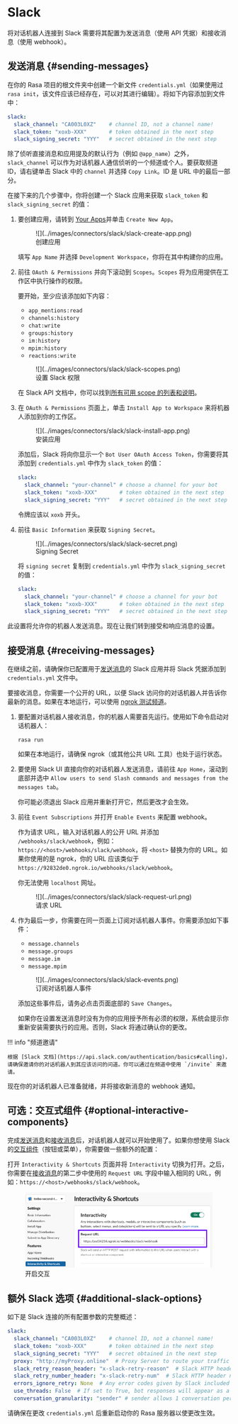 # Slack

将对话机器人连接到 Slack 需要将其配置为发送消息（使用 API 凭据）和接收消息（使用 webhook）。

## 发送消息 {#sending-messages}

在你的 Rasa 项目的根文件夹中创建一个新文件 `credentials.yml`（如果使用过 `rasa init`，该文件应该已经存在，可以对其进行编辑）。将如下内容添加到文件中：

```yaml title="credentials.yml"
slack:
  slack_channel: "CA003L0XZ"    # channel ID, not a channel name!
  slack_token: "xoxb-XXX"       # token obtained in the next step
  slack_signing_secret: "YYY"   # secret obtained in the next step
```

除了侦听直接消息和应用提及的默认行为（例如 `@app_name`）之外，`slack_channel` 可以作为对话机器人通信侦听的一个频道或个人。要获取频道 ID，请右键单击 Slack 中的 `channel` 并选择 `Copy Link`。ID 是 URL 中的最后一部分。

在接下来的几个步骤中，你将创建一个 Slack 应用来获取 `slack_token` 和 `slack_signing_secret` 的值：

1. 要创建应用，请转到 [Your Apps](https://api.slack.com/apps)并单击 `Create New App`。

    <figure markdown>
      ![](../images/connectors/slack/slack-create-app.png)
      <figcaption>创建应用</figcaption>
    </figure>

    填写 `App Name` 并选择 `Development Workspace`，你将在其中构建你的应用。

2. 前往 `OAuth & Permissions` 并向下滚动到 `Scopes`。`Scopes` 将为应用提供在工作区中执行操作的权限。

    要开始，至少应该添加如下内容：

      - `app_mentions:read`
      - `channels:history`
      - `chat:write`
      - `groups:history`
      - `im:history`
      - `mpim:history`
      - `reactions:write`

    <figure markdown>
      ![](../images/connectors/slack/slack-scopes.png)
      <figcaption>设置 Slack 权限</figcaption>
    </figure>

    在 Slack API 文档中，你可以找到[所有可用 scope 的列表和说明](https://api.slack.com/scopes)。

3. 在 `OAuth & Permissions` 页面上，单击 `Install App to Workspace` 来将机器人添加到你的工作区。

    <figure markdown>
      ![](../images/connectors/slack/slack-install-app.png)
      <figcaption>安装应用</figcaption>
    </figure>

    添加后，Slack 将向你显示一个 `Bot User OAuth Access Token`，你需要将其添加到 `credentials.yml` 中作为 `slack_token` 的值：

    ```yaml title="credentials.yml" hl_lines="3"
    slack:
      slack_channel: "your-channel" # choose a channel for your bot
      slack_token: "xoxb-XXX"       # token obtained in the next step
      slack_signing_secret: "YYY"   # secret obtained in the next step
    ```

    令牌应该以 `xoxb` 开头。

4. 前往 `Basic Information` 来获取 `Signing Secret`。

    <figure markdown>
      ![](../images/connectors/slack/slack-secret.png)
      <figcaption>Signing Secret</figcaption>
    </figure>

    将 `signing secret` 复制到 `credentials.yml` 中作为 `slack_signing_secret` 的值：

    ```yaml title="credentials.yml" hl_lines="4"
    slack:
      slack_channel: "your-channel" # choose a channel for your bot
      slack_token: "xoxb-XXX"       # token obtained in the next step
      slack_signing_secret: "YYY"   # secret obtained in the next step
    ```

此设置将允许你的机器人发送消息。现在让我们转到接受和响应消息的设置。

## 接受消息 {#receiving-messages}

在继续之前，请确保你已配置用于[发送消息](#sending-messages)的 Slack 应用并将 Slack 凭据添加到 `credentials.yml` 文件中。

要接收消息，你需要一个公开的 URL，以便 Slack 访问你的对话机器人并告诉你最新的消息。如果在本地运行，可以使用 [ngrok 测试频道](../messaging-and-voice-channels.md#testing-channels-on-your-local-machine)。

1. 要配置对话机器人接收消息，你的机器人需要首先运行。使用如下命令启动对话机器人：

    ```shell
    rasa run
    ```

    如果在本地运行，请确保 ngrok（或其他公共 URL 工具）也处于运行状态。

2. 要使用 Slack UI 直接向你的对话机器人发送消息，请前往 `App Home`，滚动到底部并选中 `Allow users to send Slash commands and messages from the messages tab`。

    你可能必须退出 Slack 应用并重新打开它，然后更改才会生效。

3. 前往 `Event Subscriptions` 并打开 `Enable Events` 来配置 webhook。

    作为请求 URL，输入对话机器人的公开 URL 并添加 `/webhooks/slack/webhook`，例如：`https://<host>/webhooks/slack/webhook`，将 `<host>` 替换为你的 URL。如果你使用的是 ngrok，你的 URL 应该类似于 `https://92832de0.ngrok.io/webhooks/slack/webhook`。

    你无法使用 `localhost` 网址。

    <figure markdown>
      ![](../images/connectors/slack/slack-request-url.png)
      <figcaption>请求 URL</figcaption>
    </figure>

4. 作为最后一步，你需要在同一页面上订阅对话机器人事件。你需要添加如下事件：

    - `message.channels`
    - `message.groups`
    - `message.im`
    - `message.mpim`

    <figure markdown>
      ![](../images/connectors/slack/slack-events.png)
      <figcaption>订阅对话机器人事件</figcaption>
    </figure>

    添加这些事件后，请务必点击页面底部的 `Save Changes`。

    如果你在设置发送消息时没有为你的应用授予所有必须的权限，系统会提示你重新安装需要执行的应用。否则，Slack 将通过确认你的更改。

!!! info "频道邀请"

    根据 [Slack 文档](https://api.slack.com/authentication/basics#calling)，请确保邀请你的对话机器人到其应该访问的问道。你可以通过在频道中使用 `/invite` 来邀请。

现在你的对话机器人已准备就绪，并将接收新消息的 webhook 通知。

## 可选：交互式组件 {#optional-interactive-components}

完成[发送消息](#sending-messages)和[接收消息](#receiving-messages)后，对话机器人就可以开始使用了。如果你想使用 Slack 的[交互组件](https://api.slack.com/block-kit/interactivity)（按钮或菜单），你需要做一些额外的配置：

打开 `Interactivity & Shortcuts` 页面并将 `Interactivity` 切换为打开。之后，你需要在[接收消息](#receiving-messages)的第二步中使用的 `Request URL` 字段中输入相同的 URL，例如：`https://<host>/webhooks/slack/webhook`。
    <figure markdown>
      ![](../images/connectors/slack/slack-interactivity.png)
      <figcaption>开启交互</figcaption>
    </figure>

## 额外 Slack 选项 {#additional-slack-options}

如下是 Slack 连接的所有配置参数的完整概述：

```yaml title="credentials.yml"
slack:
  slack_channel: "CA003L0XZ"    # channel ID, not a channel name!
  slack_token: "xoxb-XXX"       # token obtained in the next step
  slack_signing_secret: "YYY"   # secret obtained in the next step
  proxy: "http://myProxy.online"  # Proxy Server to route your traffic through. This configuration is optional. Only HTTP proxies are supported
  slack_retry_reason_header: "x-slack-retry-reason"  # Slack HTTP header name indicating reason that slack send retry request. This configuration is optional.
  slack_retry_number_header: "x-slack-retry-num"  # Slack HTTP header name indicating the attempt number. This configuration is optional.
  errors_ignore_retry: None  # Any error codes given by Slack included in this list will be ignored. Error codes are listed [here](https://api.slack.com/events-api#errors).
  use_threads: False  # If set to True, bot responses will appear as a threaded message in Slack. This configuration is optional and set to False by default.
  conversation_granularity: "sender" # sender allows 1 conversation per user (across channels), channel allows 1 conversation per user per channel, thread allows 1 conversation per user per thread. This configuration is optional and set to sender by default.
```

请确保在更改 `credentials.yml` 后重新启动你的 Rasa 服务器以使更改生效。
